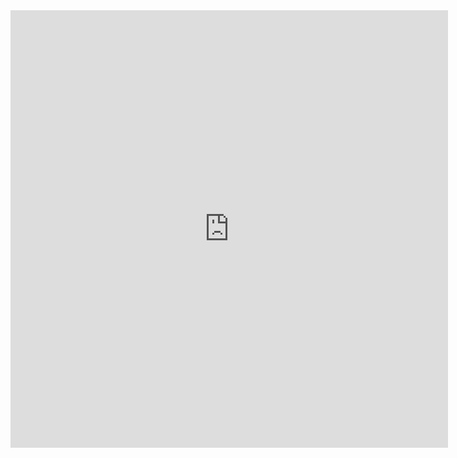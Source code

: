 <embed src="http://iamayushanand.github.io/assets/pdfs/phycupprob3.pdf" width="700" height="700">



